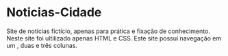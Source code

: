# Noticias-Cidade
Site de notícias fictício, apenas para prática e fixação de conhecimento.
Neste site foi ultilizado apenas HTML e CSS.
Este site possui navegação em um , duas  e três colunas.
